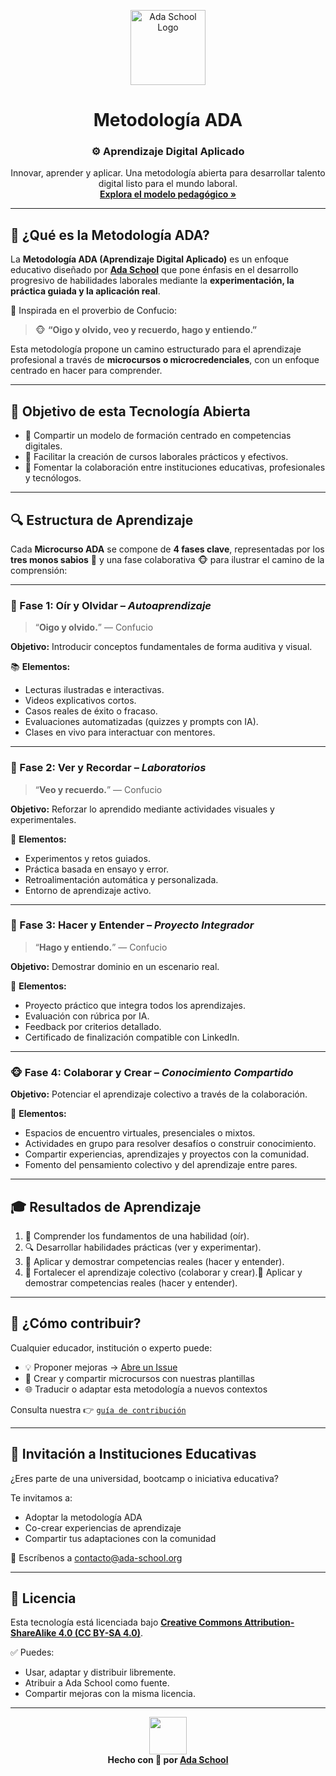 <p align="center">
  <img src="https://avatars.githubusercontent.com/u/61118853?s=400&u=33dd0f8a4cc4f6f48e006866dc36555525181483&v=4" width="120" alt="Ada School Logo">
</p>

<h1 align="center">Metodología ADA</h1>
<h3 align="center">⚙️ Aprendizaje Digital Aplicado</h3>

<p align="center">
  Innovar, aprender y aplicar. Una metodología abierta para desarrollar talento digital listo para el mundo laboral.
  <br />
  <a href="#️-estructura-de-aprendizaje"><strong>Explora el modelo pedagógico »</strong></a>
</p>

---

## 🌱 ¿Qué es la Metodología ADA?

La **Metodología ADA (Aprendizaje Digital Aplicado)** es un enfoque educativo diseñado por <a href="https://ada-school.org/" target="_blank"><strong>Ada School</strong></a> que pone énfasis en el desarrollo progresivo de habilidades laborales mediante la **experimentación, la práctica guiada y la aplicación real**.

📜 Inspirada en el proverbio de Confucio:

> 🐵 **“Oigo y olvido, veo y recuerdo, hago y entiendo.”**

Esta metodología propone un camino estructurado para el aprendizaje profesional a través de **microcursos o microcredenciales**, con un enfoque centrado en hacer para comprender.

---

## 🌟 Objetivo de esta Tecnología Abierta

- 📖 Compartir un modelo de formación centrado en competencias digitales.
- 🧠 Facilitar la creación de cursos laborales prácticos y efectivos.
- 🤝 Fomentar la colaboración entre instituciones educativas, profesionales y tecnólogos.

---

## 🔍 Estructura de Aprendizaje

Cada **Microcurso ADA** se compone de **4 fases clave**, representadas por los **tres monos sabios** 🐒 y una fase colaborativa 🐵 para ilustrar el camino de la comprensión:

---

### 🙊 Fase 1: Oír y Olvidar – *Autoaprendizaje*  
> “**Oigo y olvido.**” — Confucio

**Objetivo:** Introducir conceptos fundamentales de forma auditiva y visual.

📚 **Elementos:**
- Lecturas ilustradas e interactivas.
- Videos explicativos cortos.
- Casos reales de éxito o fracaso.
- Evaluaciones automatizadas (quizzes y prompts con IA).
- Clases en vivo para interactuar con mentores.

---

### 🙉 Fase 2: Ver y Recordar – *Laboratorios*  
> “**Veo y recuerdo.**” — Confucio

**Objetivo:** Reforzar lo aprendido mediante actividades visuales y experimentales.

🧪 **Elementos:**
- Experimentos y retos guiados.
- Práctica basada en ensayo y error.
- Retroalimentación automática y personalizada.
- Entorno de aprendizaje activo.

---

### 🙈 Fase 3: Hacer y Entender – *Proyecto Integrador*  
> “**Hago y entiendo.**” — Confucio

**Objetivo:** Demostrar dominio en un escenario real.

🚀 **Elementos:**
- Proyecto práctico que integra todos los aprendizajes.
- Evaluación con rúbrica por IA.
- Feedback por criterios detallado.
- Certificado de finalización compatible con LinkedIn.

---

### 🐵 Fase 4: Colaborar y Crear – *Conocimiento Compartido*  

**Objetivo:** Potenciar el aprendizaje colectivo a través de la colaboración.

🤝 **Elementos:**
- Espacios de encuentro virtuales, presenciales o mixtos.
- Actividades en grupo para resolver desafíos o construir conocimiento.
- Compartir experiencias, aprendizajes y proyectos con la comunidad.
- Fomento del pensamiento colectivo y del aprendizaje entre pares.

---

## 🎓 Resultados de Aprendizaje

1. 🧠 Comprender los fundamentos de una habilidad (oír).
2. 🔍 Desarrollar habilidades prácticas (ver y experimentar).
3. 💪 Aplicar y demostrar competencias reales (hacer y entender).
4. 🤝 Fortalecer el aprendizaje colectivo (colaborar y crear).💪 Aplicar y demostrar competencias reales (hacer y entender).

---

## 🤝 ¿Cómo contribuir?

Cualquier educador, institución o experto puede:

- 💡 Proponer mejoras → [Abre un Issue](./.github/ISSUE_TEMPLATE.md)
- 📝 Crear y compartir microcursos con nuestras plantillas
- 🌐 Traducir o adaptar esta metodología a nuevos contextos

Consulta nuestra 👉 [`guía de contribución`](./CONTRIBUTING.md)

---

## 🏫 Invitación a Instituciones Educativas

¿Eres parte de una universidad, bootcamp o iniciativa educativa?

Te invitamos a:

- Adoptar la metodología ADA
- Co-crear experiencias de aprendizaje
- Compartir tus adaptaciones con la comunidad

📧 Escríbenos a [contacto@ada-school.org](mailto:contacto@ada-school.org)

---

## 📄 Licencia

Esta tecnología está licenciada bajo [**Creative Commons Attribution-ShareAlike 4.0 (CC BY-SA 4.0)**](https://creativecommons.org/licenses/by-sa/4.0/).

✅ Puedes:
- Usar, adaptar y distribuir libremente.
- Atribuir a Ada School como fuente.
- Compartir mejoras con la misma licencia.

---

<p align="center">
  <img src="https://avatars.githubusercontent.com/u/61118853?s=400&u=33dd0f8a4cc4f6f48e006866dc36555525181483&v=4" width="60">
  <br />
  <strong>Hecho con 💙 por <a href="https://ada-school.org/" target="_blank">Ada School</a></strong>
</p>

